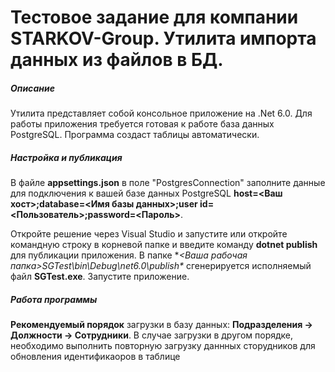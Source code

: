 # Тестовое задание для компании STARKOV-Group. Утилита импорта данных из файлов в БД.

##### Описание
Утилита представляет собой консольное приложение на .Net 6.0.
Для работы приложения требуется готовая к работе база данных PostgreSQL. Программа создаст таблицы автоматически.

##### Настройка и публикация
В файле **appsettings.json** в поле "PostgresConnection" заполните данные для подключения к вашей базе данных PostgreSQL **host=<Ваш хост>;database=<Имя базы данных>;user id=<Пользователь>;password=<Пароль>**. 

Откройте решение через Visual Studio и запустите или откройте командную строку в корневой папке и введите команду **dotnet publish** для публикации приложения. В папке **<Ваша рабочая папка>SGTest\bin\Debug\net6.0\publish\** сгенерируется исполняемый файл **SGTest.exe**. Запустите приложение.

##### Работа программы 
**Рекомендуемый порядок** загрузки в базу данных: **Подразделения -> Должности -> Сотрудники**.
В случае загрузки в другом порядке, необходимо выполнить повторную загрузку даннных сторудников для обновления идентификаоров в таблице
